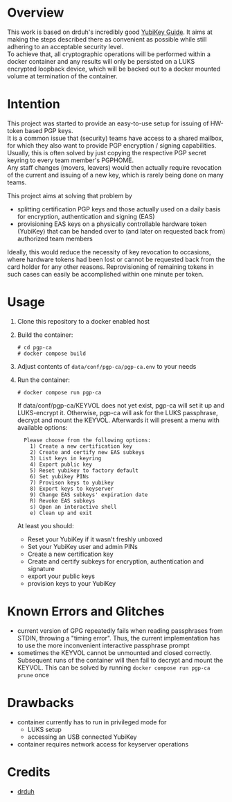 # Overview
This work is based on drduh's incredibly good [YubiKey Guide](https://github.com/drduh/YubiKey-Guide).
It aims at making the steps described there as convenient as possible while still adhering to an acceptable security level.  
To achieve that, all cryptographic operations will be performed within a docker container and any results will only be persisted on a LUKS encrypted loopback device, which will be backed out to a docker mounted volume at termination of the container.

# Intention
This project was started to provide an easy-to-use setup for issuing of HW-token based PGP keys.  
It is a common issue that (security) teams have access to a shared mailbox, for which they also want to provide PGP encryption / signing capabilities.  
Usually, this is often solved by just copying the respective PGP secret keyring to every team member's PGPHOME.  
Any staff changes (movers, leavers) would then actually require revocation of the current and issuing of a new key, which is rarely being done on many teams.  

This project aims at solving that problem by
- splitting certification PGP keys and those actually used on a daily basis for encryption, authentication and signing (EAS)
- provisioning EAS keys on a physically controllable hardware token (YubiKey) that can be handed over to (and later on requested back from) authorized team members

Ideally, this would reduce the necessity of key revocation to occasions, where hardware tokens had been lost or cannot be requested back from the card holder for any other reasons. 
Reprovisioning of remaining tokens in such cases can easily be accomplished within one minute per token.

# Usage
1. Clone this repository to a docker enabled host
2. Build the container:
   ````
   # cd pgp-ca
   # docker compose build
    ````
3. Adjust contents of `data/conf/pgp-ca/pgp-ca.env` to your needs
4. Run the container:
   ````
   # docker compose run pgp-ca
    ````
    If data/conf/pgp-ca/KEYVOL does not yet exist, pgp-ca will set it up and LUKS-encrypt it.
    Otherwise, pgp-ca will ask for the LUKS passphrase, decrypt and mount the KEYVOL.
    Afterwards it will present a menu with available options:

    ````
      Please choose from the following options:
        1) Create a new certification key
        2) Create and certify new EAS subkeys
        3) List keys in keyring
        4) Export public key
        5) Reset yubikey to factory default
        6) Set yubikey PINs
        7) Provison keys to yubikey
        8) Export keys to keyserver
        9) Change EAS subkeys' expiration date
        R) Revoke EAS subkeys
        s) Open an interactive shell
        e) Clean up and exit
    ````

    At least you should:  
    - Reset your YubiKey if it wasn't freshly unboxed
    - Set your YubiKey user and admin PINs
    - Create a new certification key
    - Create and certify subkeys for encryption, authentication and signature
    - export your public keys
    - provision keys to your YubiKey

# Known Errors and Glitches
- current version of GPG repeatedly fails when reading passphrases from STDIN, throwing a "timing error". Thus, the current implementation has to use the more inconvenient interactive passphrase prompt
- sometimes the KEYVOL cannot be unmounted and closed correctly. Subsequent runs of the container will then fail to decrypt and mount the KEYVOL. This can be solved by running `docker compose run pgp-ca prune` once
  
# Drawbacks
- container currently has to run in privileged mode for
  - LUKS setup
  - accessing an USB connected YubiKey
- container requires network access for keyserver operations 

# Credits
- [drduh](https://github.com/drduh)